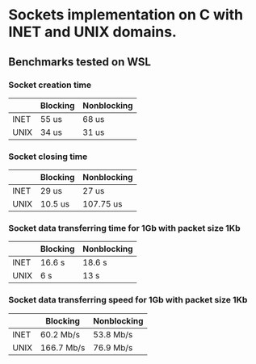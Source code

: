 # Sockets implementation on C with INET and UNIX domains.


## Benchmarks tested on WSL

### Socket creation time
|  | Blocking | Nonblocking |
|---------------|----------|-------------|
| INET          | 55 us    | 68 us       |
| UNIX          | 34 us    | 31 us       |

### Socket closing time
|  | Blocking | Nonblocking |
|--------------|----------|-------------|
| INET         | 29 us    | 27 us       |
| UNIX         | 10.5 us  | 107.75 us   |

### Socket data transferring time for 1Gb with packet size 1Kb
|  | Blocking           | Nonblocking        |
|------------------|--------------------|--------------------|
| INET             | 16.6 s  | 18.6 s  |
| UNIX             | 6 s    | 13 s    |

### Socket data transferring speed for 1Gb with packet size 1Kb
|  | Blocking           | Nonblocking        |
|------------------|--------------------|--------------------|
| INET             |  60.2 Mb/s |  53.8 Mb/s |
| UNIX             |  166.7 Mb/s   |  76.9 Mb/s   |